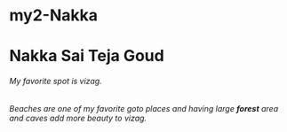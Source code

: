 # my2-Nakka
# Nakka Sai Teja Goud
###### My favorite spot is vizag.
###### Beaches are one of my favorite goto places and having large **forest** area and caves add more beauty to vizag.
